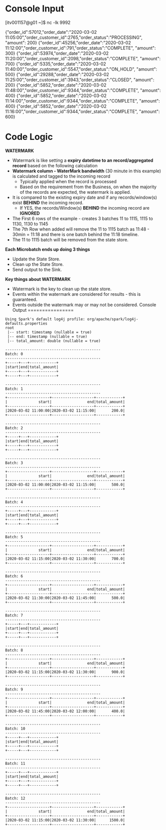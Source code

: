 Console Input
================
[itv001157@g01 ~]$ nc -lk 9992

{"order_id":57012,"order_date":"2020-03-02 11:05:00","order_customer_id":2765,"order_status":"PROCESSING", "amount": 200}
{"order_id":45256,"order_date":"2020-03-02 11:12:00","order_customer_id":791,"order_status":"COMPLETE", "amount": 300}
{"order_id":53974,"order_date":"2020-03-02 11:20:00","order_customer_id":2098,"order_status":"COMPLETE", "amount": 700}
{"order_id":5335,"order_date":"2020-03-02 11:40:00","order_customer_id":5547,"order_status":"ON_HOLD", "amount": 500}
{"order_id":29288,"order_date":"2020-03-02 11:25:00","order_customer_id":3943,"order_status":"CLOSED", "amount": 200}
{"order_id":5852,"order_date":"2020-03-02 11:48:00","order_customer_id":9344,"order_status":"COMPLETE", "amount": 400}
{"order_id":5852,"order_date":"2020-03-02 11:14:00","order_customer_id":9344,"order_status":"COMPLETE", "amount": 400}
{"order_id":5852,"order_date":"2020-03-02 11:16:00","order_customer_id":9344,"order_status":"COMPLETE", "amount": 600}

Code Logic
============
**WATERMARK**
- Watermark is like setting a **expiry datetime to an record/aggregated record** based on the following calculation
- **Watermark column - WaterMark bandwidth** (30 minute in this example) is calculated and tagged to the incoming record
  - Typically applied when the record is processed
  - Based on the requirement from the Business, on when the majority of the records are expected, the watermark is applied.
- It is compared to the existing expiry date and if any records/window(s) exist **BEHIND** the incoming record.
  - If YES, the records/Window(s) **BEHIND** the incoming record are **IGNORED**
- The First 6 rows of the example - creates 3 batches 11 to 1115, 1115 to 1130, 1130 to 1145
- The 7th Row when added will remove the 11 to 1115 batch as 11:48 - 30min = 11:18 and there is one batch behind the 11:18 timeline.
- The 11 to 1115 batch will be removed from the state store.

**Each Microbatch ends up doing 3 things**
- Update the State Store.
- Clean up the State Store.
- Send output to the Sink.

**Key things about WATERMARK**
- Watermark is the key to clean up the state store.
- Events within the watermark are considered for results - this is guaranteed.
- Events outside the watermark may or may not be considered.
Console Output
================
```
Using Spark's default log4j profile: org/apache/spark/log4j-defaults.properties
root
 |-- start: timestamp (nullable = true)
 |-- end: timestamp (nullable = true)
 |-- total_amount: double (nullable = true)

-------------------------------------------
Batch: 0
-------------------------------------------
+-----+---+------------+
|start|end|total_amount|
+-----+---+------------+
+-----+---+------------+

-------------------------------------------
Batch: 1
-------------------------------------------
+-------------------+-------------------+------------+
|              start|                end|total_amount|
+-------------------+-------------------+------------+
|2020-03-02 11:00:00|2020-03-02 11:15:00|       200.0|
+-------------------+-------------------+------------+

-------------------------------------------
Batch: 2
-------------------------------------------
+-----+---+------------+
|start|end|total_amount|
+-----+---+------------+
+-----+---+------------+

-------------------------------------------
Batch: 3
-------------------------------------------
+-------------------+-------------------+------------+
|              start|                end|total_amount|
+-------------------+-------------------+------------+
|2020-03-02 11:00:00|2020-03-02 11:15:00|       500.0|
+-------------------+-------------------+------------+

-------------------------------------------
Batch: 4
-------------------------------------------
+-----+---+------------+
|start|end|total_amount|
+-----+---+------------+
+-----+---+------------+

-------------------------------------------
Batch: 5
-------------------------------------------
+-------------------+-------------------+------------+
|              start|                end|total_amount|
+-------------------+-------------------+------------+
|2020-03-02 11:15:00|2020-03-02 11:30:00|       700.0|
+-------------------+-------------------+------------+

-------------------------------------------
Batch: 6
-------------------------------------------
+-------------------+-------------------+------------+
|              start|                end|total_amount|
+-------------------+-------------------+------------+
|2020-03-02 11:30:00|2020-03-02 11:45:00|       500.0|
+-------------------+-------------------+------------+

-------------------------------------------
Batch: 7
-------------------------------------------
+-----+---+------------+
|start|end|total_amount|
+-----+---+------------+
+-----+---+------------+

-------------------------------------------
Batch: 8
-------------------------------------------
+-------------------+-------------------+------------+
|              start|                end|total_amount|
+-------------------+-------------------+------------+
|2020-03-02 11:15:00|2020-03-02 11:30:00|       900.0|
+-------------------+-------------------+------------+

-------------------------------------------
Batch: 9
-------------------------------------------
+-------------------+-------------------+------------+
|              start|                end|total_amount|
+-------------------+-------------------+------------+
|2020-03-02 11:45:00|2020-03-02 12:00:00|       400.0|
+-------------------+-------------------+------------+

-------------------------------------------
Batch: 10
-------------------------------------------
+-----+---+------------+
|start|end|total_amount|
+-----+---+------------+
+-----+---+------------+

-------------------------------------------
Batch: 11
-------------------------------------------
+-----+---+------------+
|start|end|total_amount|
+-----+---+------------+
+-----+---+------------+

-------------------------------------------
Batch: 12
-------------------------------------------
+-------------------+-------------------+------------+
|              start|                end|total_amount|
+-------------------+-------------------+------------+
|2020-03-02 11:15:00|2020-03-02 11:30:00|      1500.0|
+-------------------+-------------------+------------+
```
